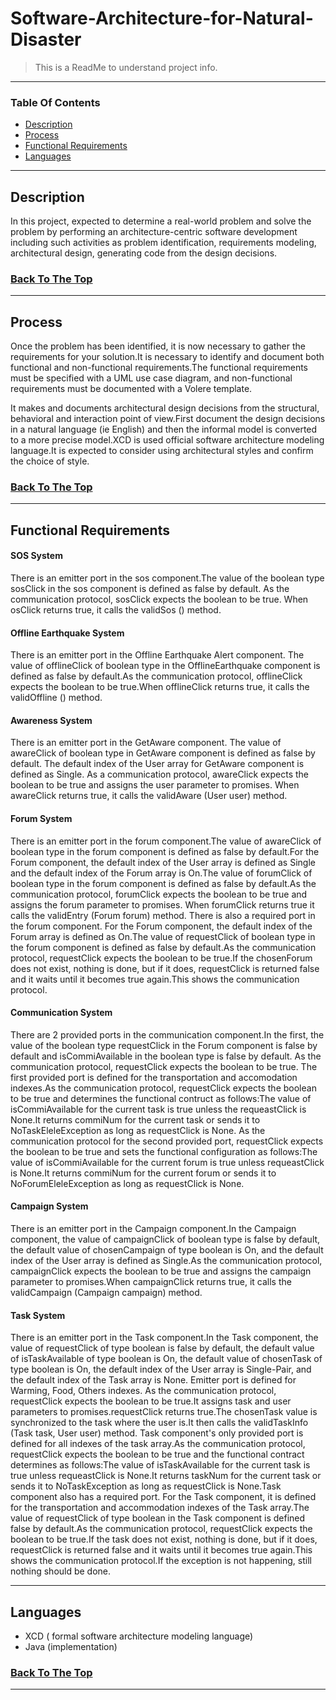 # Software-Architecture-for-Natural-Disaster

>This is a ReadMe to understand project info.

---

### Table Of Contents

- [Description](#description)
- [Process](#process)
- [Functional Requirements](#functional-requirements)
- [Languages](#languages)

---

## Description

In this project,  expected to determine a real-world problem and solve the problem by performing an architecture-centric software development including such activities as problem identification, requirements modeling, architectural design, generating code from the design decisions.



### [Back To The Top](#Software-Architecture-for-Natural-Disaster)

---

## Process

Once the problem has been identified, it is now necessary to gather the requirements for your solution.It is necessary to identify and document both functional and non-functional requirements.The functional requirements must be specified with a UML use case diagram, and non-functional requirements must be documented with a Volere template.

It makes and documents architectural design decisions from the structural, behavioral and interaction point of view.First document the design decisions in a natural language (ie English) and then the informal model is converted to a more precise model.XCD is used official software architecture modeling language.It is expected to consider using architectural styles and confirm the choice of style.



### [Back To The Top](#Software-Architecture-for-Natural-Disaster)

---
## Functional Requirements

#### SOS System
There is an emitter port in the sos component.The value of the boolean type sosClick in the sos component is defined as false by default. As the communication protocol, sosClick expects the boolean to be true. When osClick returns true, it calls the validSos () method.

#### Offline Earthquake System
There is an emitter port in the Offline Earthquake Alert component. The value of offlineClick of boolean type in the OfflineEarthquake component is defined as false by default.As the communication protocol, offlineClick expects the boolean to be true.When offlineClick returns true, it calls the validOffline () method.

#### Awareness System
There is an emitter port in the GetAware component. The value of awareClick of boolean type in GetAware component is defined as false by default. The default index of the User array for GetAware component is defined as Single. As a communication protocol, awareClick expects the boolean to be true and assigns the user parameter to promises. When awareClick returns true, it calls the validAware (User user) method.

#### Forum System
There is an emitter port in the forum component.The value of awareClick of boolean type in the forum component is defined as false by default.For the Forum component, the default index of the User array is defined as Single and the default index of the Forum array is On.The value of forumClick of boolean type in the forum component is defined as false by default.As the communication protocol, forumClick expects the boolean to be true and assigns the forum parameter to promises. When forumClick returns true it calls the validEntry (Forum forum) method.
There is also a required port in the forum component. For the Forum component, the default index of the Forum array is defined as On.The value of requestClick of boolean type in the forum component is defined as false by default.As the communication protocol, requestClick expects the boolean to be true.If the chosenForum does not exist, nothing is done, but if it does, requestClick is returned false and it waits until it becomes true again.This shows the communication protocol.

#### Communication System
There are 2 provided ports in the communication component.In the first, the value of the boolean type requestClick in the Forum component is false by default and isCommiAvailable in the boolean type is false by default. As the communication protocol, requestClick expects the boolean to be true.
The first provided port is defined for the transportation and accomodation indexes.As the communication protocol, requestClick expects the boolean to be true and determines the functional contruct as follows:The value of isCommiAvailable for the current task is true unless the requeastClick is None.It returns commiNum for the current task or sends it to NoTaskEleleException as long as requestClick is None.
As the communication protocol for the second provided port, requestClick expects the boolean to be true and sets the functional configuration as follows:The value of isCommiAvailable for the current forum is true unless requeastClick is None.It returns commiNum for the current forum or sends it to NoForumEleleException as long as requestClick is None.

#### Campaign System
There is an emitter port in the Campaign component.In the Campaign component, the value of campaignClick of boolean type is false by default, the default value of chosenCampaign of type boolean is On, and the default index of the User array is defined as Single.As the communication protocol, campaignClick expects the boolean to be true and assigns the campaign parameter to promises.When campaignClick returns true, it calls the validCampaign (Campaign campaign) method.

#### Task System
There is an emitter port in the Task component.In the Task component, the value of requestClick of type boolean is false by default, the default value of isTaskAvailable of type boolean is On, the default value of chosenTask of type boolean is On, the default index of the User array is Single-Pair, and the default index of the Task array is None.
Emitter port is defined for Warming, Food, Others indexes. As the communication protocol, requestClick expects the boolean to be true.It assigns task and user parameters to promises.requestClick returns true.The chosenTask value is synchronized to the task where the user is.It then calls the validTaskInfo (Task task, User user) method.
Task component's only provided port is defined for all indexes of the task array.As the communication protocol, requestClick expects the boolean to be true and the functional contract determines as follows:The value of isTaskAvailable for the current task is true unless requeastClick is None.It returns taskNum for the current task or sends it to NoTaskException as long as requestClick is None.Task component also has a required port.
For the Task component, it is defined for the transportation and accommodation indexes of the Task array.The value of requestClick of type boolean in the Task component is defined false by default.As the communication protocol, requestClick expects the boolean to be true.If the task does not exist, nothing is done, but if it does, requestClick is returned false and it waits until it becomes true again.This shows the communication protocol.If the exception is not happening, still nothing should be done.



---

## Languages

- XCD ( formal software architecture modeling language)
- Java (implementation)


### [Back To The Top](#Software-Architecture-for-Natural-Disaster)

---



